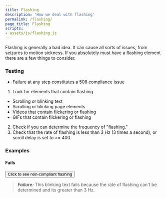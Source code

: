 ```yaml
---
title: Flashing
description: 'How we deal with flashing'
permalink: /flashing/
page_title: Flashing
scripts:
- assets/js/flashing.js
---
```

Flashing is generally a bad idea. It can cause all sorts of issues, from seizures to motion sickness. If you absolutely must have a flashing element there are a few things to consider.

### Testing

* Failure at any step constitutes a 508 compliance issue

1. Look for elements that contain flashing
  * Scrolling or blinking text
  * Scrolling or blinking page elements
  * Videos that contain flickering or flashing
  * GIFs that contain flickering or flashing
2. Check if you can determine the frequency of "flashing."
3. Check that the rate of flashing is less than 3 Hz (3 times a second), or scroll delay is set to >= 400.

### Examples

#### Fails
<button type='button' id='blinkbutton'>Click to see non-compliant flashing</button>
<span class='blink' style='display:none;'>This text is blinking</span>

> ___Failure:___ This blinking text fails because the rate of flashing can't be determined and its greater than 3 Hz.
